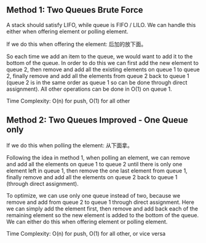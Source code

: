 ## Method 1: Two Queues Brute Force

A stack should satisfy LIFO, while queue is FIFO / LILO. We can handle this either when offering element or polling element.

If we do this when offering the element: 后加的放下面。

So each time we add an item to the queue, we would want to add it to the bottom of the queue. In order to do this we can first add the new element to queue 2, then remove and add all the existing elements on queue 1 to queue 2, finally remove and add all the elements from queue 2 back to queue 1 (queue 2 is in the same order as queue 1 so can be done through direct assignment). All other operations can be done in O(1) on queue 1. 

Time Complexity: O(n) for push, O(1) for all other

## Method 2: Two Queues Improved - One Queue only

If we do this when polling the element: 从下面拿。

Following the idea in method 1, when polling an element, we can remove and add all the elements on queue 1 to queue 2 until there is only one element left in queue 1, then remove the one last element from queue 1, finally remove and add all the elements on queue 2 back to queue 1 (through direct assignment).

To optimize, we can use only one queue instead of two, because we remove and add from queue 2 to queue 1 through direct assignment. Here we can simply add the element first, then remove and add back each of the remaining element so the new element is added to the bottom of the queue. We can either do this when offering element or polling element.

Time Complexity: O(n) for push, O(1) for all other, or vice versa
